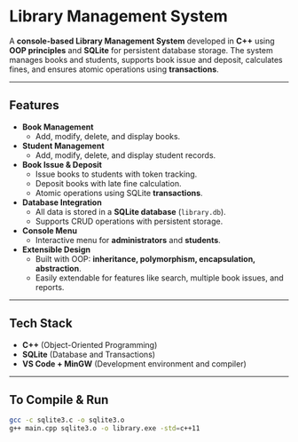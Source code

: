 # Library Management System

A **console-based Library Management System** developed in **C++** using **OOP principles** and **SQLite** for persistent database storage. The system manages books and students, supports book issue and deposit, calculates fines, and ensures atomic operations using **transactions**.

---

## Features

- **Book Management**
  - Add, modify, delete, and display books.
- **Student Management**
  - Add, modify, delete, and display student records.
- **Book Issue & Deposit**
  - Issue books to students with token tracking.
  - Deposit books with late fine calculation.
  - Atomic operations using SQLite **transactions**.
- **Database Integration**
  - All data is stored in a **SQLite database** (`library.db`).
  - Supports CRUD operations with persistent storage.
- **Console Menu**
  - Interactive menu for **administrators** and **students**.
- **Extensible Design**
  - Built with OOP: **inheritance, polymorphism, encapsulation, abstraction**.
  - Easily extendable for features like search, multiple book issues, and reports.

---

## Tech Stack

- **C++** (Object-Oriented Programming)
- **SQLite** (Database and Transactions)
- **VS Code + MinGW** (Development environment and compiler)

---

## To Compile & Run

```bash
gcc -c sqlite3.c -o sqlite3.o
g++ main.cpp sqlite3.o -o library.exe -std=c++11
